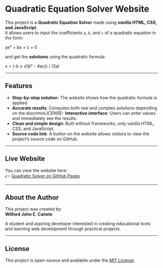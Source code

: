 # Quadratic Equation Solver Website

This project is a **Quadratic Equation Solver** made using **vanilla HTML, CSS, and JavaScript**.  
It allows users to input the coefficients `a`, `b`, and `c` of a quadratic equation in the form:

ax² + bx + c = 0

and get the **solutions** using the quadratic formula:

x = (-b ± √(b² - 4ac)) / (2a)

---

## Features
- **Step-by-step solution**: The website shows how the quadratic formula is applied.  
- **Accurate results**: Computes both real and complex solutions depending on the discriminLICENSE- **Interactive interface**: Users can enter values and immediately see the results.  
- **Clean and simple design**: Built without frameworks, only vanilla HTML, CSS, and JavaScript.  
- **Source code link**: A button on the website allows visitors to view the project’s source code on GitHub.

---

## Live Website
You can view the website here:  
👉 [Quadratic Solver on GitHub Pages](https://ProjectQuadHtmlDev.github.io)

---

## About the Author
This project was created by:  
**Wilford John E. Cañete**  

A student and aspiring developer interested in creating educational tools and learning web development through practical projects.

---

## License
This project is open-source and available under the [MIT License](LICENSE.md).
